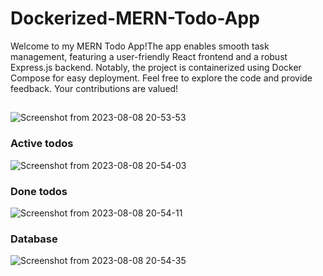 # Dockerized-MERN-Todo-App

Welcome to my MERN Todo App!The app enables smooth task management, featuring a user-friendly React frontend and a robust Express.js backend. Notably, the project is containerized using Docker Compose for easy deployment. Feel free to explore the code and provide feedback. Your contributions are valued!

## 

![Screenshot from 2023-08-08 20-53-53](https://github.com/BharathBR1/Dockerized-MERN-Todo-App/assets/118272318/539d367f-092a-4987-a9cf-76f4dd471673)

### Active todos

![Screenshot from 2023-08-08 20-54-03](https://github.com/BharathBR1/Dockerized-MERN-Todo-App/assets/118272318/f3bc3ea4-b7ee-49c8-82e6-cb56a74e58ae)

### Done todos
![Screenshot from 2023-08-08 20-54-11](https://github.com/BharathBR1/Dockerized-MERN-Todo-App/assets/118272318/d9bdbe5e-bfdd-4535-b390-30a9ddb1adc6)

### Database
![Screenshot from 2023-08-08 20-54-35](https://github.com/BharathBR1/Dockerized-MERN-Todo-App/assets/118272318/a8573a11-1e64-4cb9-9df1-e785917e7597)
